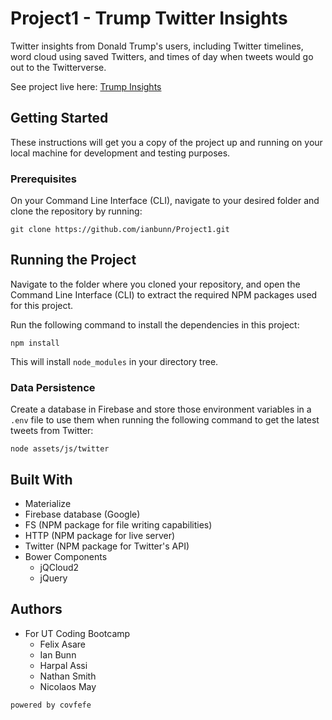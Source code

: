 # Project1 - Trump Twitter Insights

Twitter insights from Donald Trump's users, including Twitter timelines, word cloud using saved Twitters, and times of day when tweets would go out to the Twitterverse.

See project live here: [Trump Insights](https://ianbunn.github.io/Project1/)

## Getting Started

These instructions will get you a copy of the project up and running on your local machine for development and testing purposes.

### Prerequisites

On your Command Line Interface (CLI), navigate to your desired folder and clone the repository by running:

```shell
git clone https://github.com/ianbunn/Project1.git
```

## Running the Project

Navigate to the folder where you cloned your repository, and open the Command Line Interface (CLI) to extract the required NPM packages used for this project.

Run the following command to install the dependencies in this project:

```shell
npm install
```

This will install `node_modules` in your directory tree. 

### Data Persistence

Create a database in Firebase and store those environment variables in a `.env` file to use them when running the following command to get the latest tweets from Twitter:

```shell
node assets/js/twitter
```

## Built With

- Materialize
- Firebase database (Google)
- FS (NPM package for file writing capabilities)
- HTTP (NPM package for live server)
- Twitter (NPM package for Twitter's API)
- Bower Components
  - jQCloud2
  - jQuery

## Authors

- For UT Coding Bootcamp
  - Felix Asare
  - Ian Bunn
  - Harpal Assi
  - Nathan Smith
  - Nicolaos May

`powered by covfefe`